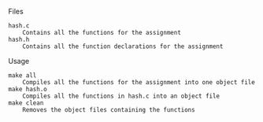 Files

    hash.c
        Contains all the functions for the assignment
    hash.h
        Contains all the function declarations for the assignment

Usage

    make all
        Compiles all the functions for the assignment into one object file
    make hash.o
        Compiles all the functions in hash.c into an object file
    make clean
        Removes the object files containing the functions